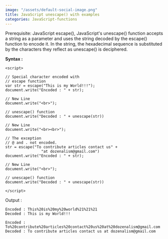 ```yaml
---
image: "/assets/default-social-image.png"
title: JavaScript unescape() with examples
categories: JavaScript-functions
---
```


Prerequisite: JavaScript escape(), JavaScript's unescape() function accepts a string as a parameter and uses the string decoded by the escape() function to encode it. In the string, the hexadecimal sequence is substituted by the characters they reflect as unescape() is deciphered.

**Syntax :**

```
<script> 
  
// Special character encoded with 
// escape function 
var str = escape("This is my World!!!"); 
document.write("Encoded : " + str); 
  
// New Line 
document.write("<br>"); 
  
// unescape() function 
document.write("Decoded : " + unescape(str)) 
  
// New Line 
document.write("<br><br>"); 
  
// The exception 
// @ and . not encoded. 
str = escape("To contribute articles contact us" +  
                "at dozenalism@gmail.com") 
document.write("Encoded : " + str); 
  
// New Line 
document.write("<br>"); 
  
// unescape() function 
document.write("Decoded : " + unescape(str)) 
  
</script> 
```

Output :

```
Encoded : This%20is%20my%20world%21%21%21
Decoded : This is my World!!!

Encoded : To%20contribute%20articles%20contact%20us%20at%20dozenalism@gmail.com
Decoded : To contribute articles contact us at dozenalism@gmail.com
```
